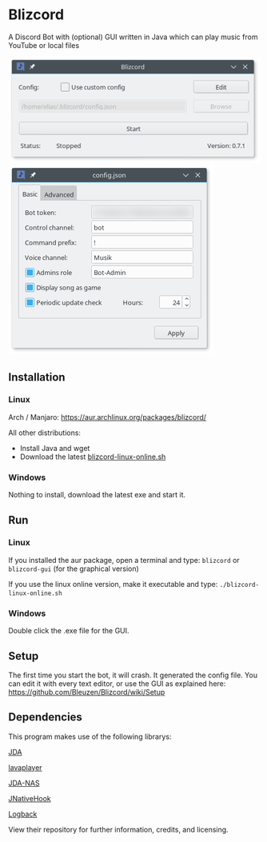 # Blizcord
A Discord Bot with (optional) GUI written in Java which can play music from YouTube or local files

![](images/Screenshot_20171002_113712.png)
![](images/Screenshot_20171002_113729.png)

## Installation
### Linux
Arch / Manjaro: https://aur.archlinux.org/packages/blizcord/

All other distributions:
 - Install Java and wget
 - Download the latest [blizcord-linux-online.sh](https://github.com/Bleuzen/Blizcord/raw/master/dist/installer/linux-universal-java/blizcord-linux-online.sh)

### Windows
Nothing to install, download the latest exe and start it.

## Run
### Linux
If you installed the aur package, open a terminal and type: ```blizcord``` or ```blizcord-gui``` (for the graphical version)

If you use the linux online version, make it executable and type: ```./blizcord-linux-online.sh```

### Windows
Double click the .exe file for the GUI.

## Setup
The first time you start the bot, it will crash. It generated the config file. You can edit it with every text editor, or use the GUI as explained here: https://github.com/Bleuzen/Blizcord/wiki/Setup

## Dependencies
This program makes use of the following librarys:

[JDA](https://github.com/DV8FromTheWorld/JDA)

[lavaplayer](https://github.com/sedmelluq/lavaplayer)

[JDA-NAS](https://github.com/sedmelluq/jda-nas)

[JNativeHook](https://github.com/kwhat/jnativehook)

[Logback](https://github.com/qos-ch/logback)

View their repository for further information, credits, and licensing.
